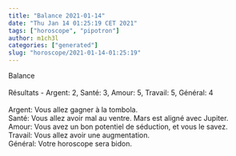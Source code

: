 ```yaml
---
title: "Balance 2021-01-14"
date: "Thu Jan 14 01:25:19 CET 2021"
tags: ["horoscope", "pipotron"]
author: m1ch3l
categories: ["generated"]
slug: "horoscope/2021-01-14-01:25:19"
---
```


Balance<br>
<br>
Résultats - Argent: 2, Santé: 3, Amour: 5, Travail: 5, Général: 4<br>
<br>
Argent:  Vous allez gagner à la tombola. <br>
Santé:   Vous allez avoir mal au ventre. Mars est aligné avec Jupiter.<br>
Amour:   Vous avez un bon potentiel de séduction, et vous le savez. <br>
Travail: Vous allez avoir une augmentation. <br>
Général: Votre horoscope sera bidon.<br>
